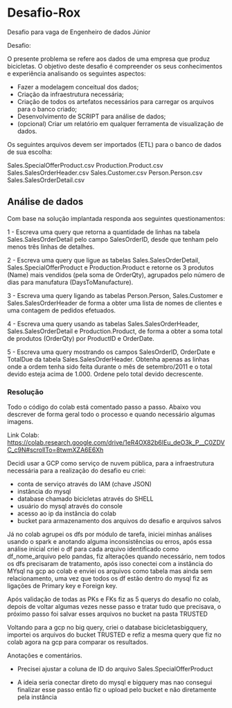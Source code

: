 # Desafio-Rox
Desafio para vaga de Engenheiro de dados Júnior

Desafio:

O presente problema se refere aos dados de uma empresa que produz bicicletas. 
O objetivo deste desafio é compreender os seus conhecimentos e experiência analisando os seguintes aspectos:

- Fazer a modelagem conceitual dos dados;
- Criação da infraestrutura necessária;
- Criação de todos os artefatos necessários para carregar os arquivos para o banco criado;
- Desenvolvimento de SCRIPT para análise de dados;
- (opcional) Criar um relatório em qualquer ferramenta de visualização de dados.

Os seguintes arquivos devem ser importados (ETL) para o banco de dados de sua escolha: 

Sales.SpecialOfferProduct.csv
Production.Product.csv
Sales.SalesOrderHeader.csv
Sales.Customer.csv
Person.Person.csv
Sales.SalesOrderDetail.csv

## Análise de dados
Com base na solução implantada responda aos seguintes questionamentos:

1 - Escreva uma query que retorna a quantidade de linhas na tabela Sales.SalesOrderDetail pelo campo SalesOrderID, desde que tenham pelo menos três linhas de detalhes.

2 - Escreva uma query que ligue as tabelas Sales.SalesOrderDetail, Sales.SpecialOfferProduct e Production.Product e retorne os 3 produtos (Name) mais vendidos (pela soma de OrderQty), agrupados pelo número de dias para manufatura (DaysToManufacture).

3 - Escreva uma query ligando as tabelas Person.Person, Sales.Customer e Sales.SalesOrderHeader de forma a obter uma lista de nomes de clientes e uma contagem de pedidos efetuados.

4 - Escreva uma query usando as tabelas Sales.SalesOrderHeader, Sales.SalesOrderDetail e Production.Product, de forma a obter a soma total de produtos (OrderQty) por ProductID e OrderDate.

5 - Escreva uma query mostrando os campos SalesOrderID, OrderDate e TotalDue da tabela Sales.SalesOrderHeader. Obtenha apenas as linhas onde a ordem tenha sido feita durante o mês de setembro/2011 e o total devido esteja acima de 1.000. Ordene pelo total devido decrescente.


### Resolução

Todo o código do colab está comentado passo a passo. Abaixo vou descrever de forma geral todo o processo e quando necessário algumas imagens.

Link Colab: https://colab.research.google.com/drive/1eR4OX82b6IEu_deO3k_P__C0ZDVC_c9N#scrollTo=8twmXZA6E6Xh

Decidi usar a GCP como serviço de nuvem pública, para a infraestrutura necessária para a realização do desafio eu criei: 

- conta de serviço através do IAM (chave JSON)
- instância do mysql
- database chamado bicicletas através do SHELL
- usuário do mysql através do console
- acesso ao ip da instância do colab
- bucket para armazenamento dos arquivos do desafio e arquivos salvos

Já no colab agrupei os dfs por módulo de tarefa, iniciei minhas análises usando o spark e anotando alguma inconsistências ou erros, após essa análise inicial criei o df para cada arquivo identificado como df_nome_arquivo pelo pandas, fiz alterações quando necessário, nem todos os dfs precisaram de tratamento, após isso conectei com a instância do MYsql na gcp ao colab e enviei os arquivos como tabela mas ainda sem relacionamento, uma vez que todos os df estão dentro do mysql fiz as ligações de Primary key e Foreign key.

Após validação de todas as PKs e FKs fiz as 5 querys do desafio no colab, depois de voltar algumas vezes nesse passo e tratar tudo que precisava, o próximo passo foi salvar esses arquivos no bucket na pasta TRUSTED 

Voltando para a gcp no big query, criei o database bicicletasbigquery, importei os arquivos do bucket TRUSTED e refiz a mesma query que fiz no colab agora na gcp para comparar os resultados.

Anotações e comentários.

- Precisei ajustar a coluna de ID do arquivo Sales.SpecialOfferProduct

- A ideia seria conectar direto do mysql e bigquery mas nao consegui finalizar esse passo então fiz o upload pelo bucket e não diretamente pela instância
